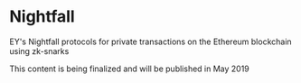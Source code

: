 # Nightfall
EY's Nightfall protocols for private transactions on the Ethereum blockchain using zk-snarks

This content is being finalized and will be published in May 2019
